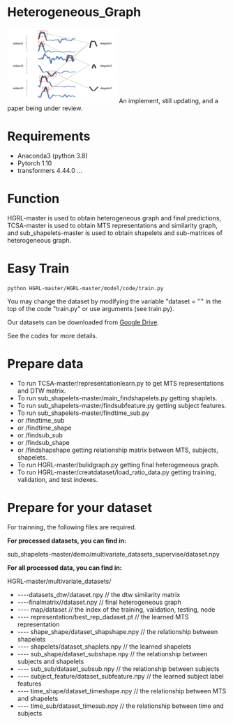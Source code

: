 # Heterogeneous_Graph
<img src="overview.png" alt="Overview" width="50%">
An implement, still updating, and a paper being under review.

# Requirements

- Anaconda3 (python 3.8)
- Pytorch 1.10
- transformers 4.44.0
  ...

# Function
HGRL-master is used to obtain heterogeneous graph and final predictions, TCSA-master is used to obtain MTS representations and similarity graph, and sub_shapelets-master is used to obtain shapelets and sub-matrices of heterogeneous graph.

# Easy Train

`python HGRL-master/HGRL-master/model/code/train.py`

You may change the dataset by modifying the variable "dataset = ''" in the top of the code "train.py" or use arguments (see train.py).

Our datasets can be downloaded from [Google Drive](https://drive.google.com/drive/folders/1-ivwhuy3YSDK_9wUI5ArcvHQubvNH6SZ?usp=drive_link).

See the codes for more details.
  
# Prepare data

* To run TCSA-master/representationlearn.py to get MTS representations and DTW matrix.
* To run sub_shapelets-master/main_findshapelets.py getting shaplets.
* To run sub_shapelets-master/findsubfeature.py getting subject features.
* To run sub_shapelets-master/findtime_sub.py
* or /findtime_sub
* or /findtime_shape
* or /findsub_sub
* or /findsub_shape
* or /findshapshape getting relationship matrix between MTS, subjects, shapelets.
* To run HGRL-master/bulidgraph.py getting final heterogeneous graph.
* To run HGRL-master/creatdataset/load_ratio_data.py getting training, validation, and test indexes.

# Prepare for your dataset

For trainning, the following files are required.

**For processed datasets, you can find in:**

sub_shapelets-master/demo/multivariate_datasets_supervise/dataset.npy

**For all processed data, you can find in:**

HGRL-master/multivariate_datasets/

* ----datasets_dtw/dataset.npy               // the dtw similarity matrix
* ----finalmatrix//dataset.npy   // final heterogeneous graph
* ---- map/dataset                     // the index of the training, validation, testing, node
* ---- representation/best_rep_dadaset.pt         // the learned MTS representation
* ---- shape_shape/dataset_shapshape.npy       // the relationship between shapelets
* ---- shapelets/dataset_shaplets.npy       // the learned shapelets
* ---- sub_shape/dataset_subshape.npy       // the relationship between subjects and shapelets
* ---- sub_sub/dataset_subsub.npy       // the relationship between subjects
* ---- subject_feature/dataset_subfeature.npy       // the learned subject label features
* ---- time_shape/dataset_timeshape.npy       // the relationship between MTS and shapelets
* ---- time_sub/dataset_timesub.npy       // the relationship between time and subjects




